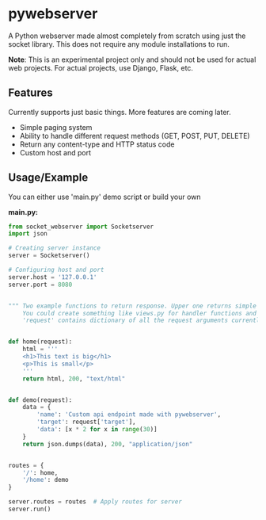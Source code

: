 # pywebserver
A Python webserver made almost completely from scratch using just the socket library. This does not require any module installations to run.

**Note**:  This is an experimental project only and should not be used for actual web projects. For actual projects, use Django, Flask, etc.

## Features
Currently supports just basic things. More features are coming later.
- Simple paging system
- Ability to handle different request methods (GET, POST, PUT, DELETE)
- Return any content-type and HTTP status code
- Custom host and port
## Usage/Example
You can either use 'main.py' demo script or build your own

**main.py:**


```python
from socket_webserver import Socketserver
import json

# Creating server instance
server = Socketserver()

# Configuring host and port
server.host = '127.0.0.1'
server.port = 8080


""" Two example functions to return response. Upper one returns simple json response and lower one returns html response
    You could create something like views.py for handler functions and urls.py for routes
    'request' contains dictionary of all the request arguments currently supported """


def home(request):
    html = '''
    <h1>This text is big</h1>
    <p>This is small</p>    
    '''
    return html, 200, "text/html"


def demo(request):
    data = {
        'name': 'Custom api endpoint made with pywebserver',
        'target': request['target'],
        'data': [x * 2 for x in range(30)]
    }
    return json.dumps(data), 200, "application/json"


routes = {
    '/': home,
    '/home': demo
}

server.routes = routes  # Apply routes for server
server.run()

```

